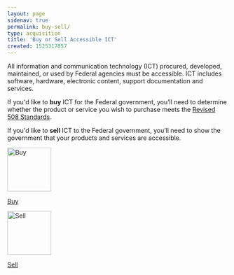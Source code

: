 ```yaml
---
layout: page
sidenav: true
permalink: buy-sell/
type: acquisition
title: 'Buy or Sell Accessible ICT'
created: 1525317857
---
```


All information and communication technology (ICT) procured, developed, maintained, or used by Federal agencies must be accessible. ICT includes software, hardware, electronic content, support documentation and services. 

If you'd like to **buy** ICT for the Federal government, you&rsquo;ll need to determine whether the product or service you wish to purchase meets the [Revised 508 Standards][1].

If you'd like to **sell** ICT to the Federal government, you’ll need to show the government that your products and services are accessible. 

  


<div class="grid-row grid-gap">
    <div class="desktop:grid-col-6 text-center">
      <a href="/buy"><img src="https://assets.section508.gov/files/images/icons/cart-white.png" alt="Buy"  style="width:100px;" />
       <p>Buy</p>
      </a>
    </div>
    <div class="desktop:grid-col-6 text-center">
      <a href="/sell">
       <img src="https://assets.section508.gov/files/images/icons/shop-white.png" alt="Sell" style="width:100px;" />
       <p>Sell</p>
       </a>
    </div>
</div>

 [1]: https://www.access-board.gov/guidelines-and-standards/communications-and-it/about-the-ict-refresh/final-rule/text-of-the-standards-and-guidelines